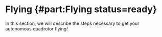 # Flying {#part:Flying status=ready}

In this section, we will describe the steps necessary to get your
autonomous quadrotor flying!
